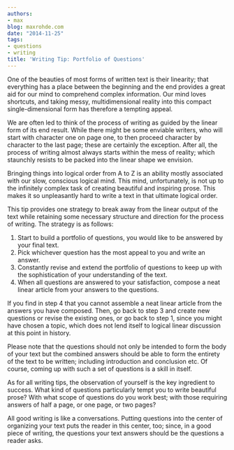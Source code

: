 ```yaml
---
authors:
- max
blog: maxrohde.com
date: "2014-11-25"
tags:
- questions
- writing
title: 'Writing Tip: Portfolio of Questions'
---
```


One of the beauties of most forms of written text is their linearity; that everything has a place between the beginning and the end provides a great aid for our mind to comprehend complex information. Our mind loves shortcuts, and taking messy, multidimensional reality into this compact single-dimensional form has therefore a tempting appeal.

We are often led to think of the process of writing as guided by the linear form of its end result. While there might be some enviable writers, who will start with character one on page one, to then proceed character by character to the last page; these are certainly the exception. After all, the process of writing almost always starts within the mess of reality; which staunchly resists to be packed into the linear shape we envision.

Bringing things into logical order from A to Z is an ability mostly associated with our slow, conscious logical mind. This mind, unfortunately, is not up to the infinitely complex task of creating beautiful and inspiring prose. This makes it so unpleasantly hard to write a text in that ultimate logical order.

This tip provides one strategy to break away from the linear output of the text while retaining some necessary structure and direction for the process of writing. The strategy is as follows:

1. Start to build a portfolio of questions, you would like to be answered by your final text.
2. Pick whichever question has the most appeal to you and write an answer.
3. Constantly revise and extend the portfolio of questions to keep up with the sophistication of your understanding of the text.
4. When all questions are answered to your satisfaction, compose a neat linear article from your answers to the questions.

If you find in step 4 that you cannot assemble a neat linear article from the answers you have composed. Then, go back to step 3 and create new questions or revise the existing ones, or go back to step 1, since you might have chosen a topic, which does not lend itself to logical linear discussion at this point in history.

Please note that the questions should not only be intended to form the body of your text but the combined answers should be able to form the entirety of the text to be written; including introduction and conclusion etc. Of course, coming up with such a set of questions is a skill in itself.

As for all writing tips, the observation of yourself is the key ingredient to success. What kind of questions particularly tempt you to write beautiful prose? With what scope of questions do you work best; with those requiring answers of half a page, or one page, or two pages?

All good writing is like a conversations. Putting questions into the center of organizing your text puts the reader in this center, too; since, in a good piece of writing, the questions your text answers should be the questions a reader asks.
